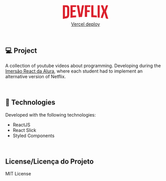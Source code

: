 <p align="center">
  <img alt="Logo do projeto" width="150px" src="./src/assets/logo.png" />
  </br>
  <a href="https://devflix.mateuscnh.vercel.app/">Vercel deploy</a>
</p>

</br>

## 💻 Project

A collection of youtube videos about programming. Developing during the [Imersão React da Alura](https://www.alura.com.br/imersao-react/), where each student had to implement an alternative version of Netflix.

</br>

## 🚀 Technologies

Developed with the following technologies:

- ReactJS
- React Slick
- Styled Components

</br>

## License/Licença do Projeto
MIT License
